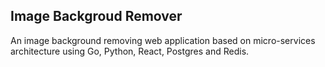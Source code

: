 ## Image Backgroud Remover

An image background removing web application based on micro-services architecture using Go, Python, React, Postgres and Redis.